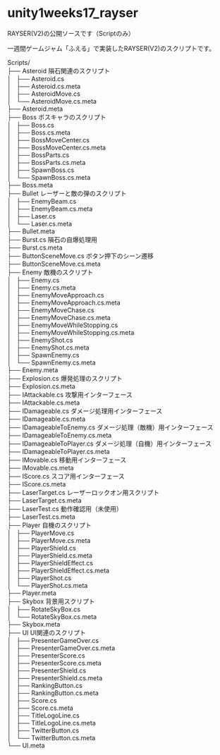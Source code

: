 # unity1weeks17_rayser
RAYSER(V2)の公開ソースです（Scriptのみ）

一週間ゲームジャム「ふえる」で実装したRAYSER(V2)のスクリプトです。

Scripts/  
├── Asteroid 隕石関連のスクリプト  
│   ├── Asteroid.cs  
│   ├── Asteroid.cs.meta  
│   ├── AsteroidMove.cs  
│   └── AsteroidMove.cs.meta  
├── Asteroid.meta  
├── Boss ボスキャラのスクリプト  
│   ├── Boss.cs  
│   ├── Boss.cs.meta  
│   ├── BossMoveCenter.cs  
│   ├── BossMoveCenter.cs.meta  
│   ├── BossParts.cs  
│   ├── BossParts.cs.meta  
│   ├── SpawnBoss.cs  
│   └── SpawnBoss.cs.meta  
├── Boss.meta  
├── Bullet レーザーと敵の弾のスクリプト  
│   ├── EnemyBeam.cs  
│   ├── EnemyBeam.cs.meta  
│   ├── Laser.cs  
│   └── Laser.cs.meta  
├── Bullet.meta  
├── Burst.cs 隕石の自爆処理用  
├── Burst.cs.meta  
├── ButtonSceneMove.cs ボタン押下のシーン遷移  
├── ButtonSceneMove.cs.meta  
├── Enemy 敵機のスクリプト  
│   ├── Enemy.cs  
│   ├── Enemy.cs.meta  
│   ├── EnemyMoveApproach.cs  
│   ├── EnemyMoveApproach.cs.meta  
│   ├── EnemyMoveChase.cs  
│   ├── EnemyMoveChase.cs.meta  
│   ├── EnemyMoveWhileStopping.cs  
│   ├── EnemyMoveWhileStopping.cs.meta  
│   ├── EnemyShot.cs  
│   ├── EnemyShot.cs.meta  
│   ├── SpawnEnemy.cs  
│   └── SpawnEnemy.cs.meta  
├── Enemy.meta  
├── Explosion.cs 爆発処理のスクリプト  
├── Explosion.cs.meta  
├── IAttackable.cs 攻撃用インターフェース  
├── IAttackable.cs.meta  
├── IDamageable.cs ダメージ処理用インターフェース  
├── IDamageable.cs.meta  
├── IDamageableToEnemy.cs ダメージ処理（敵機）用インターフェース  
├── IDamageableToEnemy.cs.meta   
├── IDamageableToPlayer.cs ダメージ処理（自機）用インターフェース  
├── IDamageableToPlayer.cs.meta  
├── IMovable.cs 移動用インターフェース  
├── IMovable.cs.meta  
├── IScore.cs スコア用インターフェース  
├── IScore.cs.meta  
├── LaserTarget.cs レーザーロックオン用スクリプト  
├── LaserTarget.cs.meta  
├── LaserTest.cs 動作確認用（未使用）  
├── LaserTest.cs.meta  
├── Player 自機のスクリプト  
│   ├── PlayerMove.cs  
│   ├── PlayerMove.cs.meta  
│   ├── PlayerShield.cs  
│   ├── PlayerShield.cs.meta  
│   ├── PlayerShieldEffect.cs  
│   ├── PlayerShieldEffect.cs.meta  
│   ├── PlayerShot.cs  
│   └── PlayerShot.cs.meta  
├── Player.meta  
├── Skybox 背景用スクリプト  
│   ├── RotateSkyBox.cs  
│   └── RotateSkyBox.cs.meta  
├── Skybox.meta  
├── UI UI関連のスクリプト  
│   ├── PresenterGameOver.cs  
│   ├── PresenterGameOver.cs.meta  
│   ├── PresenterScore.cs  
│   ├── PresenterScore.cs.meta  
│   ├── PresenterShield.cs  
│   ├── PresenterShield.cs.meta  
│   ├── RankingButton.cs  
│   ├── RankingButton.cs.meta  
│   ├── Score.cs  
│   ├── Score.cs.meta  
│   ├── TitleLogoLine.cs  
│   ├── TitleLogoLine.cs.meta  
│   ├── TwitterButton.cs  
│   └── TwitterButton.cs.meta  
└── UI.meta  
  
